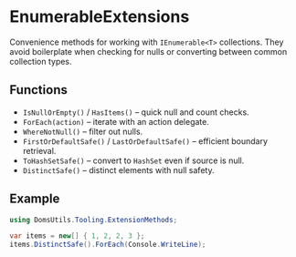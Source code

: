 # EnumerableExtensions

Convenience methods for working with `IEnumerable<T>` collections. They avoid boilerplate when checking for nulls or converting between common collection types.

## Functions
- `IsNullOrEmpty()` / `HasItems()` – quick null and count checks.
- `ForEach(action)` – iterate with an action delegate.
- `WhereNotNull()` – filter out nulls.
- `FirstOrDefaultSafe()` / `LastOrDefaultSafe()` – efficient boundary retrieval.
- `ToHashSetSafe()` – convert to `HashSet` even if source is null.
- `DistinctSafe()` – distinct elements with null safety.

## Example
```csharp
using DomsUtils.Tooling.ExtensionMethods;

var items = new[] { 1, 2, 2, 3 };
items.DistinctSafe().ForEach(Console.WriteLine);
```
